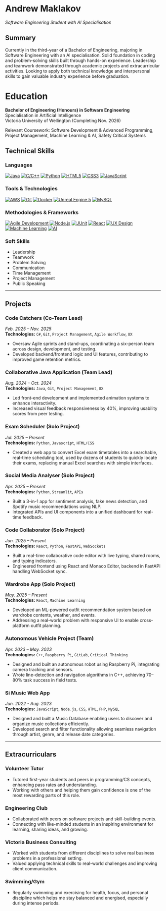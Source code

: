 # Andrew Maklakov

_Software Engineering Student with AI Specialisation_

## Summary

Currently in the third-year of a Bachelor of Engineering, majoring in Software Engineering with an AI specialisation. Solid foundation in coding and problem-solving skills built through hands-on experience. Leadership and teamwork demonstrated through academic projects and extracurricular activities. Looking to apply both technical knowledge and interpersonal skills to gain valuable industry experience before graduation.

# Education

**Bachelor of Engineering (Honours) in Software Engineering**  
Specialisation in Artificial Intelligence  
Victoria University of Wellington (Completing Nov. 2026)

Relevant Coursework: Software Development & Advanced Programming, Project Management, Machine Learning & AI, Safety Critical Systems

## Technical Skills

### Languages
[![Java](https://img.shields.io/badge/Java-ED8B00?style=for-the-badge&logo=java&logoColor=white)](https://www.java.com) [![C/C++](https://img.shields.io/badge/C%2FC%2B%2B-00599C?style=for-the-badge&logo=c%2B%2B&logoColor=white)](https://cplusplus.com/) [![Python](https://img.shields.io/badge/Python-FFD43B?style=for-the-badge&logo=python&logoColor=blue)](https://www.python.org) [![HTML5](https://img.shields.io/badge/HTML5-E34F26?style=for-the-badge&logo=html5&logoColor=white)](https://www.w3schools.com/html/) [![CSS3](https://img.shields.io/badge/CSS3-1572B6?style=for-the-badge&logo=css3&logoColor=white)](https://www.w3schools.com/css/) [![JavaScript](https://img.shields.io/badge/JavaScript-F7DF1E?style=for-the-badge&logo=javascript&logoColor=black)](https://www.javascript.com/)

### Tools & Technologies
[![AWS](https://img.shields.io/badge/Amazon_AWS-232F3E?style=for-the-badge&logo=amazon-aws&logoColor=white)](https://aws.amazon.com) [![Git](https://img.shields.io/badge/Git-F05032?style=for-the-badge&logo=git&logoColor=white)](https://git-scm.com/) [![Docker](https://img.shields.io/badge/Docker-2496ED?style=for-the-badge&logo=docker&logoColor=white)](https://www.docker.com/) [![Unreal Engine 5](https://img.shields.io/badge/Unreal_Engine_5-313131?style=for-the-badge&logo=unreal-engine&logoColor=white)](https://www.unrealengine.com/en-US/) [![MySQL](https://img.shields.io/badge/MySQL-4479A1?style=for-the-badge&logo=mysql&logoColor=white)](https://www.mysql.com/)

### Methodologies & Frameworks
[![Agile Development](https://img.shields.io/badge/Agile_Development-0096D6?style=for-the-badge&logo=agile&logoColor=white)](https://www.atlassian.com/agile) [![Node.js](https://img.shields.io/badge/Node.js-339933?style=for-the-badge&logo=node.js&logoColor=white)](https://nodejs.org/) [![JUnit](https://img.shields.io/badge/JUnit-25A162?style=for-the-badge&logo=junit5&logoColor=white)](https://junit.org/junit5/) [![React](https://img.shields.io/badge/React-61DAFB?style=for-the-badge&logo=react&logoColor=black)](https://react.dev/) [![UX Design](https://img.shields.io/badge/UX_Design-4A86E8?style=for-the-badge&logo=figma&logoColor=white)](https://www.interaction-design.org/literature/topics/ux-design) [![Machine Learning](https://img.shields.io/badge/Machine_Learning-FF6F00?style=for-the-badge&logo=tensorflow&logoColor=white)](https://www.ibm.com/cloud/learn/machine-learning) [![AI](https://img.shields.io/badge/AI-FF0000?style=for-the-badge&logo=openai&logoColor=white)](https://www.ibm.com/cloud/learn/what-is-artificial-intelligence)

### Soft Skills
* Leadership  
* Teamwork  
* Problem Solving  
* Communication  
* Time Management
* Project Management
* Public Speaking

---

## Projects

### Code Catchers (Co-Team Lead)  
*Feb. 2025 – Nov. 2025*  
**Technologies:** `C#`, `Git`, `Project Management`, `Agile Workflow`, `UX`  
- Oversaw Agile sprints and stand-ups, coordinating a six-person team across design, development, and testing.
- Developed backend/frontend logic and UI features, contributing to improved game retention metrics.

### Collaborative Java Application (Team Lead)  
*Aug. 2024 – Oct. 2024*  
**Technologies:** `Java`, `Git`, `Project Management`, `UX`  
- Led front-end development and implemented animation systems to enhance interactivity.  
- Increased visual feedback responsiveness by 40%, improving usability scores from peer testing.

### Exam Scheduler (Solo Project)  
*Jul. 2025 – Present*  
**Technologies:** `Python`, `Javascript`, `HTML/CSS`  
- Created a web app to convert Excel exam timetables into a searchable, real-time scheduling tool, used by dozens of students to quickly locate their exams, replacing manual Excel searches with simple interfaces.

### Social Media Analyser (Solo Project)  
*Apr. 2025 – Present*  
**Technologies:** `Python`, `Streamlit`, `APIs`  
- Built a 3-in-1 app for sentiment analysis, fake news detection, and Spotify music recommendations using NLP.
- Integrated APIs and UI components into a unified dashboard for real-time feedback.

### Code Collaborator (Solo Project)  
*Jun. 2025 – Present*  
**Technologies:** `React`, `Python`, `FastAPI`, `WebSockets`  
- Built a real-time collaborative code editor with live typing, shared rooms, and typing indicators.
- Engineered frontend using React and Monaco Editor, backend in FastAPI handling WebSocket sync.

### Wardrobe App (Solo Project)  
*May. 2025 – Present*  
**Technologies:** `React`, `Machine Learning`  
- Developed an ML-powered outfit recommendation system based on wardrobe contents, weather, and events.
- Addressing a real-world problem with responsive UI to enable cross-platform outfit planning.

### Autonomous Vehicle Project (Team)  
*Apr. 2023 – May. 2023*  
**Technologies:** `C++`, `Raspberry Pi`, `GitLab`, `Critical Thinking`  
- Designed and built an autonomous robot using Raspberry Pi, integrating camera tracking and sensors.
- Wrote line-detection and navigation algorithms in C++, achieving 70–80% task success in field tests.

### Si Music Web App  
*Jun. 2022 - Aug. 2023*  
**Technologies:** `JavaScript`, `Node.js`, `CSS`, `HTML`, `PHP`, `MySQL`  
- Designed and built a Music Database enabling users to discover and organize music collections efficiently.  
- Developed search and filter functionality allowing seamless navigation through artist, genre, and release date categories.

---

## Extracurriculars

### Volunteer Tutor  
- Tutored first-year students and peers in programming/CS concepts, enhancing pass rates and understanding.
- Working with others and helping them gain confidence is one of the most rewarding parts of this role.

### Engineering Club  
- Collaborated with peers on software projects and skill-building events.
- Connecting with like-minded students in an inspiring environment for learning, sharing ideas, and growing.

### Victoria Business Consulting
- Worked with students from different disciplines to solve real business problems in a professional setting.
- Valued applying technical skills to real-world challenges and improving client communication.

### Swimming/Gym
- Regularly swimming and exercising for health, focus, and personal discipline which helps me stay balanced and
energised, especially during intense periods.
